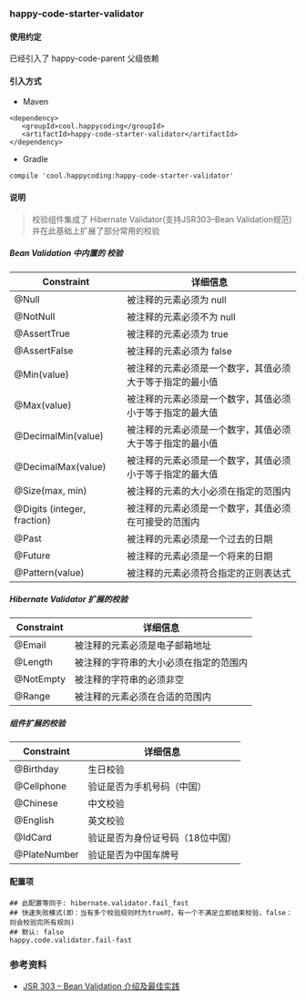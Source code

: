 ### happy-code-starter-validator
#### 使用约定

已经引入了 happy-code-parent 父级依赖

#### 引入方式

- Maven

```
<dependency>
   <groupId>cool.happycoding</groupId>
   <artifactId>happy-code-starter-validator</artifactId>
</dependency>
```    

- Gradle

```
compile 'cool.happycoding:happy-code-starter-validator'
```

#### 说明
> 校验组件集成了 Hibernate Validator(支持JSR303–Bean Validation规范) 并在此基础上扩展了部分常用的校验

##### Bean Validation 中内置的 校验

| Constraint | 详细信息 |
|------------|--------|
|@Null	|被注释的元素必须为 null|
|@NotNull	|被注释的元素必须不为 null|
|@AssertTrue	|被注释的元素必须为 true|
|@AssertFalse	|被注释的元素必须为 false|
|@Min(value)	|被注释的元素必须是一个数字，其值必须大于等于指定的最小值|
|@Max(value)	|被注释的元素必须是一个数字，其值必须小于等于指定的最大值|
|@DecimalMin(value)	|被注释的元素必须是一个数字，其值必须大于等于指定的最小值|
|@DecimalMax(value)	|被注释的元素必须是一个数字，其值必须小于等于指定的最大值|
|@Size(max, min)	|被注释的元素的大小必须在指定的范围内|
|@Digits (integer, fraction)	|被注释的元素必须是一个数字，其值必须在可接受的范围内|
|@Past	|被注释的元素必须是一个过去的日期|
|@Future	|被注释的元素必须是一个将来的日期|
|@Pattern(value)	|被注释的元素必须符合指定的正则表达式|

##### Hibernate Validator 扩展的校验

| Constraint | 详细信息 |
|------------|--------|
|@Email	|被注释的元素必须是电子邮箱地址|
|@Length	|被注释的字符串的大小必须在指定的范围内|
|@NotEmpty	|被注释的字符串的必须非空|
|@Range	|被注释的元素必须在合适的范围内|

##### 组件扩展的校验

| Constraint | 详细信息 |
|------------|--------|
| @Birthday | 生日校验 |
| @Cellphone | 验证是否为手机号码（中国）|
| @Chinese | 中文校验 |
| @English | 英文校验 | 
| @IdCard | 验证是否为身份证号码（18位中国）|
| @PlateNumber | 验证是否为中国车牌号 |


#### 配置项
    ## 此配置等同于: hibernate.validator.fail_fast
    ## 快速失败模式(即：当有多个校验规则时为true时，有一个不满足立即结束校验，false：则会校验完所有规则)
    ## 默认: false
    happy.code.validator.fail-fast
        
### 参考资料
- [JSR 303 – Bean Validation 介绍及最佳实践](https://developer.ibm.com/zh/articles/j-lo-jsr303/)
   
 


